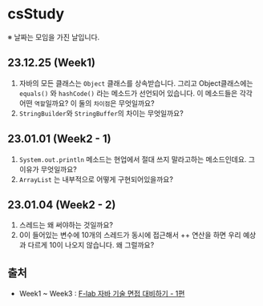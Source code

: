 # csStudy

※ 날짜는 모임을 가진 날입니다.

## 23.12.25 (Week1)
1. 자바의 모든 클래스는 `Object` 클래스를 상속받습니다. 그리고 Object클래스에는 `equals()` 와 `hashCode()` 라는 메소드가 선언되어 있습니다. 이 메소드들은 각각 어떤 `역할`일까요? 이 둘의 `차이점`은 무엇일까요?
2. `StringBuilder`와 `StringBuffer`의 차이는 무엇일까요?

## 23.01.01 (Week2 - 1)
1. `System.out.println` 메소드는 현업에서 절대 쓰지 말라고하는 메소드인데요. 그 이유가 무엇일까요?
2. `ArrayList` 는 내부적으로 어떻게 구현되어있을까요?

## 23.01.04 (Week2 - 2)
1. 스레드는 왜 써야하는 것일까요?
2. 0이 들어있는 변수에 10개의 스레드가 동시에 접근해서 ++ 연산을 하면 우리 예상과 다르게 10이 나오지 않습니다. 왜 그럴까요?

## 출처
- Week1 ~ Week3 : [F-lab 자바 기술 면접 대비하기 - 1편](https://f-lab.kr/blog/java-backend-interview-1)
